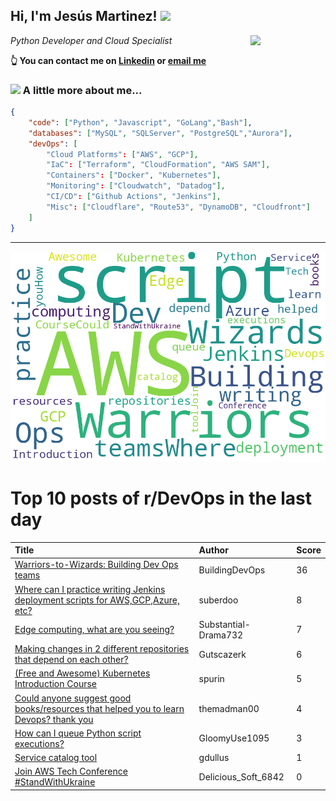 <!--
**jmartinezl/jmartinezl** is a ✨ _special_ ✨ repository because its `README.md` (this file) appears on your GitHub profile.

Here are some ideas to get you started:

- 🔭 I’m currently working on ...
- 🌱 I’m currently learning ...
- 👯 I’m looking to collaborate on ...
- 🤔 I’m looking for help with ...
- 💬 Ask me about ...
- 📫 How to reach me: ...
- 😄 Pronouns: ...
- ⚡ Fun fact: ...
-->

<h2>Hi, I'm Jesús Martinez! <img src="https://media.giphy.com/media/WUlplcMpOCEmTGBtBW/giphy.gif" width="30"> </h2>
<img align='right' src="https://media.giphy.com/media/NytMLKyiaIh6VH9SPm/giphy.gif" width="120">
<p><em>Python Developer and Cloud Specialist
</em></p>

**👆 You can contact me on [Linkedin](https://www.linkedin.com/in/jes%C3%BAs-martinez-2b7b10104/) or [email me](mailto:jesus.mtz.lorenzo@gmail.com)**

### <img src="https://media.giphy.com/media/VgCDAzcKvsR6OM0uWg/giphy.gif" width="50"> A little more about me...  

```json
{
    "code": ["Python", "Javascript", "GoLang","Bash"],
    "databases": ["MySQL", "SQLServer", "PostgreSQL","Aurora"],
    "devOps": [
        "Cloud Platforms": ["AWS", "GCP"],
        "IaC": ["Terraform", "CloudFormation", "AWS SAM"],
        "Containers": ["Docker", "Kubernetes"],
        "Monitoring": ["Cloudwatch", "Datadog"],
        "CI/CD": ["Github Actions", "Jenkins"],
        "Misc": ["Cloudflare", "Route53", "DynamoDB", "Cloudfront"]
    ]
}
```
---

![Wordcloud](./cloud.png)

# Top 10 posts of r/DevOps in the last day

| Title | Author | Score |
|:---|:---|:---|
| [Warriors-to-Wizards: Building Dev Ops teams](https://www.reddit.com/r/devops/comments/v9rx5t/warriorstowizards_building_dev_ops_teams/) | BuildingDevOps | 36 |
| [Where can I practice writing Jenkins deployment scripts for AWS,GCP,Azure, etc?](https://www.reddit.com/r/devops/comments/v9fn7g/where_can_i_practice_writing_jenkins_deployment/) | suberdoo | 8 |
| [Edge computing, what are you seeing?](https://www.reddit.com/r/devops/comments/v9bkus/edge_computing_what_are_you_seeing/) | Substantial-Drama732 | 7 |
| [Making changes in 2 different repositories that depend on each other?](https://www.reddit.com/r/devops/comments/v9h7kr/making_changes_in_2_different_repositories_that/) | Gutscazerk | 6 |
| [(Free and Awesome) Kubernetes Introduction Course](https://www.reddit.com/r/devops/comments/v9upwh/free_and_awesome_kubernetes_introduction_course/) | spurin | 5 |
| [Could anyone suggest good books/resources that helped you to learn Devops? thank you](https://www.reddit.com/r/devops/comments/v9s6m6/could_anyone_suggest_good_booksresources_that/) | themadman00 | 4 |
| [How can I queue Python script executions?](https://www.reddit.com/r/devops/comments/v98hhc/how_can_i_queue_python_script_executions/) | GloomyUse1095 | 3 |
| [Service catalog tool](https://www.reddit.com/r/devops/comments/v9ufor/service_catalog_tool/) | gdullus | 1 |
| [Join AWS Tech Conference #StandWithUkraine](https://www.reddit.com/r/devops/comments/v98iry/join_aws_tech_conference_standwithukraine/) | Delicious_Soft_6842 | 0 |
